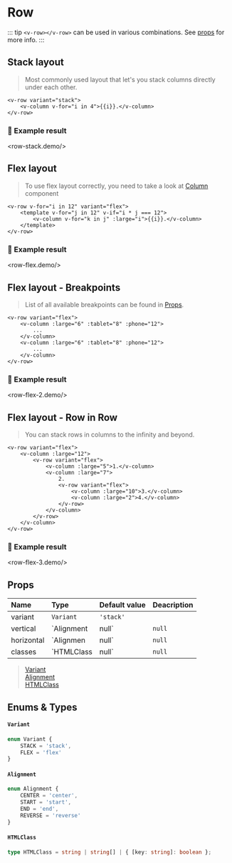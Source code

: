 # Row

::: tip
`<v-row></v-row>` can be used in various combinations. See [props](#props) for more info.
:::


## Stack layout

> Most commonly used layout that let's you stack columns directly under each other.

```vue{1-2}
<v-row variant="stack">
    <v-column v-for="i in 4">{{i}}.</v-column>
</v-row>
```

### :robot: Example result

<row-stack.demo/>


## Flex layout

> To use flex layout correctly, you need to take a look at [Column](/layout/column) component

```vue{1,3}
<v-row v-for="i in 12" variant="flex">
    <template v-for="j in 12" v-if="i * j === 12">
        <v-column v-for="k in j" :large="i">{{i}}.</v-column>
    </template>
</v-row>
```

### :robot: Example result

<row-flex.demo/>


## Flex layout - Breakpoints

> List of all available breakpoints can be found in [Props](#props).

```vue{1-2,5}
<v-row variant="flex">
    <v-column :large="6" :tablet="8" :phone="12">
        ...
    </v-column>
    <v-column :large="6" :tablet="8" :phone="12">
        ...
    </v-column>
</v-row>
```

### :robot: Example result

<row-flex-2.demo/>


## Flex layout - Row in Row

> You can stack rows in columns to the infinity and beyond.

```vue{1,3,7}
<v-row variant="flex">
    <v-column :large="12">
        <v-row variant="flex">
            <v-column :large="5">1.</v-column>
            <v-column :large="7">
                2.
                <v-row variant="flex">
                    <v-column :large="10">3.</v-column>
                    <v-column :large="2">4.</v-column>
                </v-row>
            </v-column>
        </v-row>
    </v-column>
</v-row>
```

### :robot: Example result

<row-flex-3.demo/>


## Props

| Name       | Type                   | Default value | Deacription                                    |
|:-----------|:-----------------------|:--------------|:-----------------------------------------------|
| variant    | `Variant`              | `'stack'`     |                                                |
| vertical   | `Alignment | null`     | `null`        | align children on **x-axis**                   |
| horizontal | `Alignmen | null`      | `null`        | align children on **y-axis**                   |
| classes    | `HTMLClass | null`     | `null`        | read more at [@Prop() classes](/core/classes)  |

> [Variant](#variant) <Badge text="enum" type="tip"/> <br/>
> [Alignment](#alignment) <Badge text="enum" type="tip"/> <br/>
> [HTMLClass](#htmlclass) <Badge text="type" type="warning"/> <br/>


## Enums & Types

#### `Variant`

```typescript
enum Variant {
	STACK = 'stack',
	FLEX = 'flex'
}
```

#### `Alignment`

```typescript
enum Alignment {
	CENTER = 'center',
	START = 'start',
	END = 'end',
	REVERSE = 'reverse'
}
```

#### `HTMLClass`

```typescript
type HTMLClass = string | string[] | { [key: string]: boolean };
```

